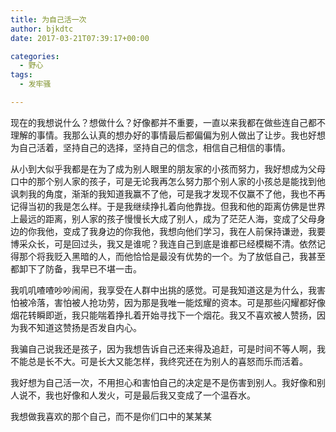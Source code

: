 ```yaml
---
title: 为自己活一次
author: bjkdtc
date: 2017-03-21T07:39:17+00:00

categories:
  - 野心
tags:
  - 发牢骚

---
```

现在的我想说什么？想做什么？好像都并不重要，一直以来我都在做些连自己都不理解的事情。我那么认真的想办好的事情最后都偏偏为别人做出了让步。我也好想为自己活着，坚持自己的选择，坚持自己的信念，相信自己相信的事情。

从小到大似乎我都是在为了成为别人眼里的朋友家的小孩而努力，我好想成为父母口中的那个别人家的孩子，可是无论我再怎么努力那个别人家的小孩总是能找到他讽刺我的角度，渐渐的我知道我赢不了他，可是我才发现不仅赢不了他，我也不再记得当初的我是怎么样。于是我继续挣扎着向他靠拢。但我和他的距离仿佛是世界上最远的距离，别人家的孩子慢慢长大成了别人，成为了茫茫人海，变成了父母身边的你我他，变成了我身边的你我他，我想向他们学习，我在人前保持谦逊，我要博采众长，可是回过头，我又是谁呢？我连自己到底是谁都已经模糊不清。依然记得那个将我贬入黑暗的人，而他恰恰是最没有优势的一个。为了放低自己，我甚至都卸下了防备，我早已不堪一击。

我叽叽喳喳吵吵闹闹，我享受在人群中出挑的感觉。可是我知道这是为什么，我害怕被冷落，害怕被人抢功劳，因为那是我唯一能炫耀的资本。可是那些闪耀都好像烟花转瞬即逝，我只能喘着挣扎着开始寻找下一个烟花。我又不喜欢被人赞扬，因为我不知道这赞扬是否发自内心。

我骗自己说我还是孩子，因为我想告诉自己还来得及追赶，可是时间不等人啊，我不能总是长不大。可是长大又能怎样，我终究还在为别人的喜怒而乐而活着。

我好想为自己活一次，不用担心和害怕自己的决定是不是伤害到别人。我好像和别人说不，我也好像和人发火，可是最后我又变成了一个温吞水。

我想做我喜欢的那个自己，而不是你们口中的某某某